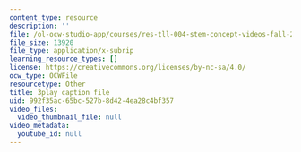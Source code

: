 ```yaml
---
content_type: resource
description: ''
file: /ol-ocw-studio-app/courses/res-tll-004-stem-concept-videos-fall-2013/992f35ac65bc527b8d424ea28c4bf357_NkV27ApZ0h4.vtt
file_size: 13920
file_type: application/x-subrip
learning_resource_types: []
license: https://creativecommons.org/licenses/by-nc-sa/4.0/
ocw_type: OCWFile
resourcetype: Other
title: 3play caption file
uid: 992f35ac-65bc-527b-8d42-4ea28c4bf357
video_files:
  video_thumbnail_file: null
video_metadata:
  youtube_id: null
---
```

